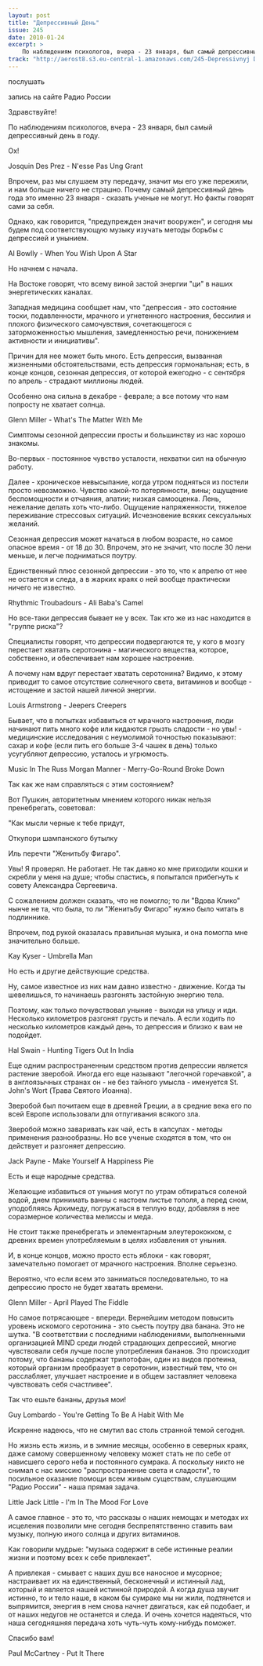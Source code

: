 ```yaml
---
layout: post
title: "Депрессивный День"
issue: 245
date: 2010-01-24
excerpt: >
    По наблюдениям психологов, вчера - 23 января, был самый депрессивный день в году.
track: "http://aerost8.s3.eu-central-1.amazonaws.com/245-Depressivnyj Den'.mp3"
---
```


послушать

запись на сайте Радио России

Здравствуйте!

По наблюдениям психологов, вчера - 23 января, был самый депрессивный день в году.

Ох!

Josquin Des Prez - N'esse Pas Ung Grant

Впрочем, раз мы слушаем эту передачу, значит мы его уже пережили, и нам больше ничего не страшно. Почему самый депрессивный день года это именно 23 января - сказать ученые не могут. Но факты говорят сами за себя.

Однако, как говорится, "предупрежден значит вооружен", и сегодня мы будем под соответствующую музыку изучать методы борьбы с депрессией и унынием.

Al Bowlly - When You Wish Upon A Star

Но начнем с начала.

На Востоке говорят, что всему виной застой энергии "ци" в наших энергетических каналах.

Западная медицина сообщает нам, что "депрессия - это состояние тоски, подавленности, мрачного и угнетенного настроения, бессилия и плохого физического самочувствия, сочетающегося с заторможенностью мышления, замедленностью речи, понижением активности и инициативы".

Причин для нее может быть много. Есть депрессия, вызванная жизненными обстоятельствами, есть депрессия гормональная; есть, в конце концов, сезонная депрессия, от которой ежегодно - с сентября по апрель - страдают миллионы людей.

Особенно она сильна в декабре - феврале; а все потому что нам попросту не хватает солнца.

Glenn Miller - What's The Matter With Me

Симптомы сезонной депрессии просты и большинству из нас хорошо знакомы.

Во-первых - постоянное чувство усталости, нехватки сил на обычную работу.

Далее - хроническое невысыпание, когда утром подняться из постели просто невозможно. Чувство какой-то потерянности, вины; ощущение беспомощности и отчаяния, апатии; низкая самооценка. Лень, нежелание делать хоть что-либо. Ощущение напряженности, тяжелое переживание стрессовых ситуаций. Исчезновение всяких сексуальных желаний.

Сезонная депрессия может начаться в любом возрасте, но самое опасное время - от 18 до 30. Впрочем, это не значит, что после 30 лени меньше, и легче подниматься поутру.

Единственный плюс сезонной депрессии - это то, что к апрелю от нее не остается и следа, а в жарких краях о ней вообще практически ничего не известно.

Rhythmic Troubadours - Ali Baba's Camel

Но все-таки депрессия бывает не у всех. Так кто же из нас находится в "группе риска"?

Специалисты говорят, что депрессии подвергаются те, у кого в мозгу перестает хватать серотонина - магического вещества, которое, собственно, и обеспечивает нам хорошее настроение.

А почему нам вдруг перестает хватать серотонина? Видимо, к этому приводит то самое отсутствие солнечного света, витаминов и вообще - истощение и застой нашей личной энергии.

Louis Armstrong - Jeepers Creepers

Бывает, что в попытках избавиться от мрачного настроения, люди начинают пить много кофе или кидаются грызть сладости - но увы! - медицинские исследования с неумолимой точностью показывают: сахар и кофе (если пить его больше 3-4 чашек в день) только усугубляют депрессию, усталось и угрюмость.

Music In The Russ Morgan Manner - Merry-Go-Round Broke Down

Так как же нам справляться с этим состоянием?

Вот Пушкин, авторитетным мнением которого никак нельзя пренебрегать, советовал:

"Как мысли черные к тебе придут,

Откупори шампанского бутылку

Иль перечти "Женитьбу Фигаро".

Увы! Я проверял. Не работает. Не так давно ко мне приходили кошки и скребли у меня на душе; чтобы спастись, я попытался прибегнуть к совету Александра Сергеевича.

С сожалением должен сказать, что не помогло; то ли "Вдова Клико" нынче не та, что была, то ли "Женитьбу Фигаро" нужно было читать в подлиннике.

Впрочем, под рукой оказалась правильная музыка, и она помогла мне значительно больше.

Kay Kyser - Umbrella Man

Но есть и другие действующие средства.

Ну, самое известное из них нам давно известно - движение. Когда ты шевелишься, то начинаешь разгонять застойную энергию тела.

Поэтому, как только почувствовал уныние - выходи на улицу и иди. Несколько километров разгонят грусть и печаль. А если ходить по несколько километров каждый день, то депрессия и близко к вам не подойдет.

Hal Swain - Hunting Tigers Out In India

Еще одним распространенным средством против депрессии является растение зверобой. Иногда его еще называют "легочной горечавкой", а в англоязычных странах он - не без тайного умысла - именуется St. John's Wort (Трава Святого Иоанна).

Зверобой был почитаем еще в древней Греции, а в средние века его по всей Европе использовали для отпугивания всякого зла.

Зверобой можно заваривать как чай, есть в капсулах - методы применения разнообразны. Но все ученые сходятся в том, что он действует и разгоняет депрессию.

Jack Payne - Make Yourself A Happiness Pie

Есть и еще народные средства.

Желающие избавиться от уныния могут по утрам обтираться соленой водой, днем принимать ванны с настоем листье тополя, а перед сном, уподобляясь Архимеду, погружаться в теплую воду, добавляя в нее соразмерное количества мелиссы и меда.

Не стоит также пренебрегать и элементарным элеутерококком, с древних времен употребляемым в целях избавления от уныния.

И, в конце концов, можно просто есть яблоки - как говорят, замечательно помогает от мрачного настроения. Вполне серьезно.

Вероятно, что если всем это заниматься последовательно, то на депрессию просто не будет хватать времени.

Glenn Miller - April Played The Fiddle

Но самое потрясающее - впереди. Вернейшим методом повысить уровень искомого серотонина - это сьесть поутру два банана. Это не шутка. "В соответствии с последними наблюдениями, выполненными организацией MIND среди людей страдающих депрессией, многие чувствовали себя лучше после употребления бананов. Это происходит потому, что бананы содержат трипотофан, один из видов протеина, который организм преобразует в серотонин, известный тем, что он расслабляет, улучшает настроение и в общем заставляет человека чувствовать себя счастливее".

Так что ешьте бананы, друзья мои!

Guy Lombardo - You're Getting To Be A Habit With Me

Искренне надеюсь, что не смутил вас столь странной темой сегодня.

Но жизнь есть жизнь, и в зимние месяцы, особенно в северных краях, даже самому совершенному человеку может стать не по себе от нависшего серого неба и постоянного сумрака. А поскольку никто не снимал с нас миссию "распространение света и сладости", то посильное оказание помощи всем живым существам, слушающим "Радио России" - наша прямая задача.

Little Jack Little - I'm In The Mood For Love

А самое главное - это то, что рассказы о наших немощах и методах их исцеления позволили мне сегодня беспрепятственно ставить вам музыку, полную иного солнца и других витаминов.

Как говорили мудрые: "музыка содержит в себе истинные реалии жизни и поэтому всех к себе привлекает".

А привлекая - смывает с наших душ все наносное и мусорное; настраивает их на единственный, бесконечный и истинный лад, который и является нашей истинной природой. А когда душа звучит истинно, то и тело наше, в каком бы сумраке мы ни жили, подтянется и выпрямится, энергия в нем снова начнет двигаться, как ей подобает, и от наших недугов не останется и следа. И очень хочется надеяться, что наша сегодняшняя передача хоть чуть-чуть кому-нибудь поможет.

Спасибо вам!

Paul McCartney - Put It There
